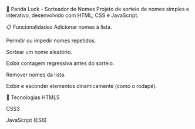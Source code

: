 🐼 Panda Luck - Sorteador de Nomes
Projeto de sorteio de nomes simples e interativo, desenvolvido com HTML, CSS e JavaScript.

📋 Funcionalidades
Adicionar nomes à lista.

Permitir ou impedir nomes repetidos.

Sortear um nome aleatório.

Exibir contagem regressiva antes do sorteio.

Remover nomes da lista.

Exibir e esconder elementos dinamicamente (como o rodapé).

🚀 Tecnologias
HTML5

CSS3

JavaScript (ES6)
